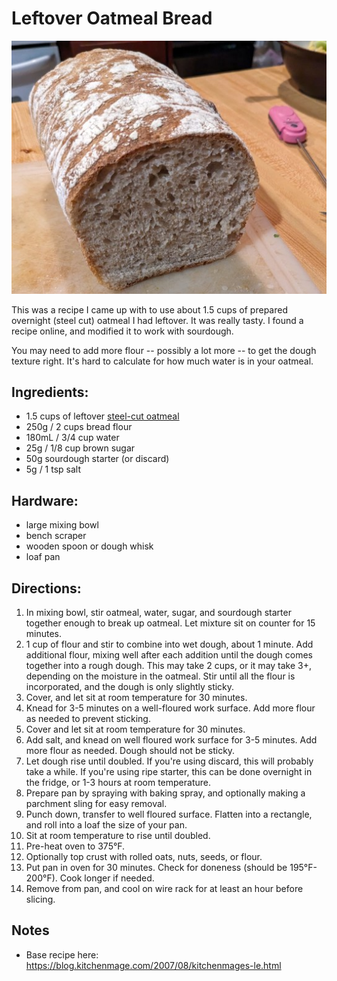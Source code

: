 # Leftover Oatmeal Bread

![Oatmeal Bread](../../images/oatmeal_bread.jpg)

This was a recipe I came up with to use about 1.5 cups of prepared overnight (steel cut) oatmeal I had leftover. It was really tasty. I found a recipe online, and modified it to work with sourdough.

You may need to add more flour -- possibly a lot more -- to get the dough texture right. It's hard to calculate for how much water is in your oatmeal.

## Ingredients:

- 1.5 cups of leftover [steel-cut oatmeal](../Overnight%20Steel%20Cut%20Oatmeal")
- 250g / 2 cups bread flour
- 180mL / 3/4 cup water
- 25g / 1/8 cup brown sugar
- 50g sourdough starter (or discard)
- 5g / 1 tsp salt

## Hardware:

- large mixing bowl
- bench scraper
- wooden spoon or dough whisk
- loaf pan

## Directions:

1. In mixing bowl, stir oatmeal, water, sugar, and sourdough starter together enough to break up oatmeal. Let mixture sit on counter for 15 minutes.
2. 1 cup of flour and stir to combine into wet dough, about 1 minute. Add additional flour, mixing well after each addition until the dough comes together into a rough dough. This may take 2 cups, or it may take 3+, depending on the moisture in the oatmeal. Stir until all the flour is incorporated, and the dough is only slightly sticky.
3. Cover, and let sit at room temperature for 30 minutes.
4. Knead for 3-5 minutes on a well-floured work surface. Add more flour as needed to prevent sticking.
5. Cover and let sit at room temperature for 30 minutes.
6. Add salt, and knead on well floured work surface for 3-5 minutes. Add more flour as needed. Dough should not be sticky.
7. Let dough rise until doubled. If you're using discard, this will probably take a while. If you're using ripe starter, this can be done overnight in the fridge, or 1-3 hours at room temperature.
8. Prepare pan by spraying with baking spray, and optionally making a parchment sling for easy removal.
9. Punch down, transfer to well floured surface. Flatten into a rectangle, and roll into a loaf the size of your pan.
10. Sit at room temperature to rise until doubled.
11. Pre-heat oven to 375°F.
12. Optionally top crust with rolled oats, nuts, seeds, or flour.
13. Put pan in oven for 30 minutes. Check for doneness (should be 195°F-200°F). Cook longer if needed.
14. Remove from pan, and cool on wire rack for at least an hour before slicing. 

## Notes

- Base recipe here: <https://blog.kitchenmage.com/2007/08/kitchenmages-le.html>
